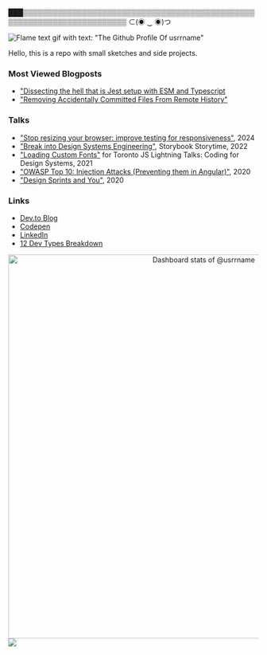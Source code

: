 ███▒▒▒▒▒▒▒▒▒▒▒▒▒▒▒▒▒▒▒▒▒▒▒▒▒▒▒▒▒▒▒▒▒▒▒▒▒▒▒▒▒▒▒▒▒▒▒▒▒▒▒▒▒▒▒▒▒▒▒▒▒▒▒▒▒▒▒▒▒▒▒ ⊂(◉ ‿ ◉)つ 

![Flame text gif with text: "The Github Profile Of usrrname"](https://github.com/user-attachments/assets/b92953b8-9517-49c3-8566-d85d1debe57f)

Hello, this is a repo with small sketches and side projects.

### Most Viewed Blogposts
- ["Dissecting the hell that is Jest setup with ESM and Typescript](https://jenchan.biz/blog/dissecting-the-hell-jest-setup-esm-typescript-setup)
- ["Removing Accidentally Committed Files From Remote History"](https://jenchan.biz/blog/removing-accidentally-committed-files-from-remote-history)

### Talks
- ["Stop resizing your browser: improve testing for responsiveness"](https://jenchan.biz/blog/stop-resizing-your-browser-improve-responsive-testing), 2024
- ["Break into Design Systems Engineering"](https://www.youtube.com/watch?v=oxwDAMQGa0g), Storybook Storytime, 2022
- ["Loading Custom Fonts"](https://www.youtube.com/watch?v=qiIilX4bLgY) for Toronto JS Lightning Talks: Coding for Design Systems, 2021
- ["OWASP Top 10: Injection Attacks (Preventing them in Angular)"](https://drive.google.com/file/d/1dbVTDJtArPDh54OduRS4GJLPXlMXXX-t/view), 2020
- ["Design Sprints and You"](https://drive.google.com/file/d/1PYUTchiMVyPdRWXzrI9Yu3GaSICAaxkj/view), 2020

### Links
- [Dev.to Blog](https://dev.to/jenc)
- [Codepen](https://codepen.io/usrrname)
- [LinkedIn](https://www.linkedin.com/in/jennifer7chan/)
- [12 Dev Types Breakdown](https://www.12types.dev/quiz/results/assassin:75-telepath:40-tank:40-hunter:40-wizard:33-ranger:100-healer:0-mechanic:66-ghost:0-shapeshifter:66-sage:33-rogue:60--Jen#.Yc3YxUVX37h.twitter)


<a href="https://next.ossinsight.io/widgets/official/compose-user-dashboard-stats?user_id=6406037" target="_blank" style="display: block" align="center">
  <picture>
    <source media="(prefers-color-scheme: dark)" srcset="https://next.ossinsight.io/widgets/official/compose-user-dashboard-stats/thumbnail.png?user_id=6406037&image_size=auto&color_scheme=dark" width="771" height="auto">
    <img alt="Dashboard stats of @usrrname" src="https://next.ossinsight.io/widgets/official/compose-user-dashboard-stats/thumbnail.png?user_id=6406037&image_size=auto&color_scheme=light" width="771" height="auto">
  </picture>
</a>


<img src="https://algora.io/og/user/usrrname" />
